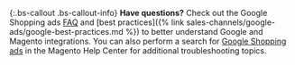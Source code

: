 {:.bs-callout .bs-callout-info} 
**Have questions?** Check out the Google Shopping ads [FAQ](https://docs.magento.com/m2/ce/user_guide/sales-channels/google-ads/google-faq.html) and [best practices]({% link sales-channels/google-ads/google-best-practices.md %}) to better understand Google and Magento integrations. You can also perform a search for [Google Shopping ads](https://support.magento.com/hc/en-us/search?utf8=%E2%9C%93&amp;query=google+shopping+ads) in the Magento Help Center for additional troubleshooting topics.